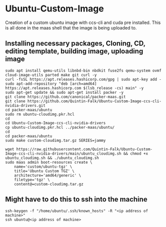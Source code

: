 # Ubuntu-Custom-Image
Creation of a custom ubuntu image with ccs-cli and cuda pre installed. This is all done in the maas shell that the image is being uploaded to.

<h2>Installing necessary packages, Cloning, CD, editing template, building image, uploading image</h2>

    sudo apt install qemu-utils libnbd-bin nbdkit fuse2fs qemu-system ovmf cloud-image-utils parted make git curl -y
    curl -fsSL https://apt.releases.hashicorp.com/gpg | sudo apt-key add -
    sudo apt-add-repository "deb [arch=amd64] https://apt.releases.hashicorp.com $(lsb_release -cs) main" -y
    sudo apt-get update && sudo apt-get install packer -y
    git clone https://github.com/canonical/packer-maas.git
    git clone https://github.com/Quintin-Falk/Ubuntu-Custom-Image-ccs-cli-nvidia-drivers.git
    cd packer-maas/ubuntu
    sudo rm ubuntu-cloudimg.pkr.hcl
    cd 
    cd Ubuntu-Custom-Image-ccs-cli-nvidia-drivers
    cp ubuntu-cloudimg.pkr.hcl ../packer-maas/ubuntu/
    cd
    cd packer-maas/ubuntu
    sudo make custom-cloudimg.tar.gz SERIES=jammy
    
    wget https://raw.githubusercontent.com/Quintin-Falk/Ubuntu-Custom-Image-ccs-cli-nvidia-drivers/main/ubuntu_cloudimg.sh && chmod +x ubuntu_cloudimg.sh && ./ubuntu_cloudimg.sh
    sudo maas admin boot-resources create \
        name='custom/ubuntu-tgz' \
        title='Ubuntu Custom TGZ' \
        architecture='amd64/generic' \
        filetype='tgz' \
        content@=custom-cloudimg.tar.gz
        
<h2>Might have to do this to ssh into the machine</h2>

    ssh-keygen -f "/home/ubuntu/.ssh/known_hosts" -R "<ip address of machine>"
    ssh ubuntu@<ip address of machine>

    
